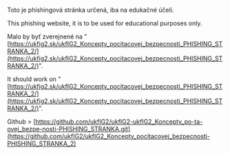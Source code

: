 Toto je phishingová stránka určená, iba na edukačné účeli.

This phishing website, it is to be used for educational purposes only.

Malo by byť zverejnené na "[https://ukfig2.sk/ukfIG2_Koncepty_pocitacovej_bezpecnosti_PHISHING_STRANKA_2/](https://ukfig2.sk/ukfIG2_Koncepty_pocitacovej_bezpecnosti_PHISHING_STRANKA_2/)".

It should work on "[https://ukfig2.sk/ukfIG2_Koncepty_pocitacovej_bezpecnosti_PHISHING_STRANKA_2/](https://ukfig2.sk/ukfIG2_Koncepty_pocitacovej_bezpecnosti_PHISHING_STRANKA_2/)".

Github > [https://github.com/ukfIG2/ukfIG2-ukfIG2_Koncepty_po-ta-ovej_bezpe-nosti-PHISHING_STRANKA.git](https://github.com/ukfIG2/ukfIG2_Koncepty_pocitacovej_bezpecnosti-PHISHING_STRANKA_2)
